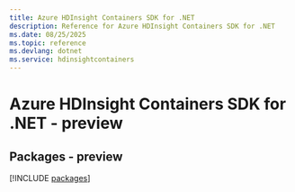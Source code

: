 ```yaml
---
title: Azure HDInsight Containers SDK for .NET
description: Reference for Azure HDInsight Containers SDK for .NET
ms.date: 08/25/2025
ms.topic: reference
ms.devlang: dotnet
ms.service: hdinsightcontainers
---
```

# Azure HDInsight Containers SDK for .NET - preview
## Packages - preview
[!INCLUDE [packages](hdinsight-containers-index.md)]